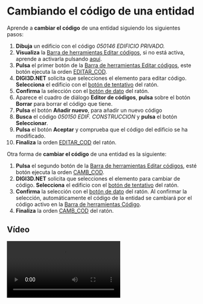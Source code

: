 # Cambiando el código de una entidad

Aprende a **cambiar el código** de una entidad siguiendo los siguientes pasos:

1. **Dibuja** un edificio con el código _050146 EDIFICIO PRIVADO._
2. **Visualiza** la [Barra de herramientas Editar códigos](/digi3d-net/primeros-pasos/comenzando-a-utilizar-digi3d.net/comenzando-con-la-ventana-de-dibujo/BarraDeHerramientasEditarCodigos.html), si no está activa, aprende a activarla pulsando [aquí](https://github.com/digi21/docs/tree/7fc627c885c16fb88afc7cc05a6df2a2f4a54563/digi3d-net/primeros-pasos/comenzando-a-utilizar-digi3d.net/comenzando-con-la-ventana-de-dibujo/PresentacionDeBarrasHerramientasBasicas.md).
3. **Pulsa** el primer botón de la [Barra de herramientas Editar códigos](/digi3d-net/primeros-pasos/comenzando-a-utilizar-digi3d.net/comenzando-con-la-ventana-de-dibujo/BarraDeHerramientasEditarCodigos.html), este botón ejecuta la orden [EDITAR\_COD](/digi3d-net/referencia/ventana-de-dibujo/ordenes/e/editar-cod.md).
4. **DIGI3D.NET** solicita que selecciones el elemento para editar código. **Selecciona** el edificio con el [botón de tentativo](cambiando-codigo-entidad.md) del ratón.
5. **Confirma** la selección con el [botón de dato](cambiando-codigo-entidad.md) del ratón.
6. Aparece el cuadro de diálogo **Editor de códigos**, **pulsa** sobre el botón **Borrar** para borrar el código que tiene.
7. **Pulsa** el botón **Añadir nuevo**, para añadir un nuevo código
8. **Busca** el código _050150 EDIF. CONSTRUCCION_ y **pulsa** el botón **Seleccionar**.
9. **Pulsa** el botón **Aceptar** y comprueba que el código del edificio se ha modificado.
10. **Finaliza** la orden [EDITAR\_COD](/digi3d-net/referencia/ventana-de-dibujo/ordenes/e/editar-cod.md) del ratón.

Otra forma de **cambiar el código** de una entidad es la siguiente:

1. **Pulsa** el segundo botón de la [Barra de herramientas Editar códigos](/digi3d-net/primeros-pasos/comenzando-a-utilizar-digi3d.net/comenzando-con-la-ventana-de-dibujo/BarraDeHerramientasEditarCodigos.html), esté botón ejecuta la orden [CAMB\_COD](/digi3d-net/referencia/ventana-de-dibujo/ordenes/c/camb-cod.md).
2. **DIGI3D.NET** solicita que selecciones el elemento para cambiar de código. **Selecciona** el edificio con el [botón de tentativo](cambiando-codigo-entidad.md) del ratón.
3. **Confirma** la selección con el [botón de dato](cambiando-codigo-entidad.md) del ratón. Al confirmar la selección, automáticamente el código de la entidad se cambiará por el código activo en la [Barra de herramientas Código](/digi3d-net/referencia/barras-de-herramientas/codigo.md).
4. **Finaliza** la orden [CAMB\_COD](/digi3d-net/referencia/ventana-de-dibujo/ordenes/c/camb-cod.md) del ratón.

## Vídeo

<video controls><source src="https://digi21.blob.core.windows.net/videos-ayuda/Cambiando%20el%20codigo%20de%20una%20entidad%20existente.mp4" caption="" type="video/mp4"></video>

